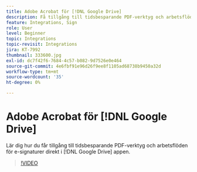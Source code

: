 ```yaml
---
title: Adobe Acrobat för [!DNL Google Drive]
description: Få tillgång till tidsbesparande PDF-verktyg och arbetsflöden för e-signaturer direkt i [!DNL Google Drive] app
feature: Integrations, Sign
role: User
level: Beginner
topic: Integrations
topic-revisit: Integrations
jira: KT-7992
thumbnail: 333600.jpg
exl-id: dc7f42f6-7684-4c57-b082-9d7526e0e464
source-git-commit: 4e6fbf91e96d26f9ee8f1105ad68738b9450a32d
workflow-type: tm+mt
source-wordcount: '35'
ht-degree: 0%

---
```


# Adobe Acrobat för [!DNL Google Drive]

Lär dig hur du får tillgång till tidsbesparande PDF-verktyg och arbetsflöden för e-signaturer direkt i [!DNL Google Drive] appen.

>[!VIDEO](https://video.tv.adobe.com/v/333600?quality=12&learn=on&hidetitle=true)
